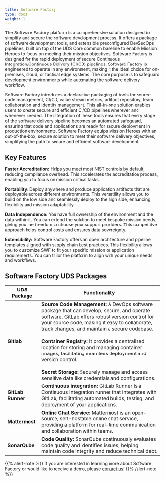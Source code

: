 ```yaml
---
title: Software Factory
type: docs
weight: 1
---
```


The Software Factory platform is a comprehensive solution designed to simplify and secure the software development process. It offers a package of software development tools, and extensible preconfigured DevSecOps pipelines, built on top of the UDS Core common baseline to enable Mission Heroes to focus on meeting their mission objectives. Software Factory is designed for the rapid deployment of secure Continuous Integration/Continuous Delivery (CI/CD) pipelines. Software Factory is engineered to operate in any environment, making it the ideal choice for on-premises, cloud, or tactical edge systems. The core purpose is to safeguard development environments while automating the software delivery workflow.

Software Factory introduces a declarative packaging of tools for source code management, CI/CD, value stream metrics, artifact repository, team collaboration and identity management. This all-in-one solution enables users to create secure and efficient CI/CD pipelines wherever and whenever needed. The integration of these tools ensures that every stage of the software delivery pipeline becomes an automated safeguard, ensuring that code and applications are ready for secure deployment in production environments. Software Factory equips Mission Heroes with an out-of-the-box, secure solution to meet their software delivery objectives, simplifying the path to secure and efficient software development.

## Key Features

**Faster Accreditation:** Helps you meet most NIST controls by default, reducing compliance overhead. This accelerates the accreditation process, enabling you to focus on mission critical tasks.

**Portability:** Deploy anywhere and produce application artifacts that are deployable across different environments. This versatility allows you to build on the low side and seamlessly deploy to the high side, enhancing flexibility and mission adaptability.

**Data Independence:** You have full ownership of the environment and the data within it. You can extend the solution to meet bespoke mission needs, giving you the freedom to choose your support providers. This competitive approach helps control costs and ensures data sovereignty.

**Extensibility:** Software Factory offers an open architecture and pipeline templates aligned with supply chain best practices. This flexibility allows you to customize SWF to fit your specific mission or application requirements. You can tailor the platform to align with your unique needs and workflows.

## Software Factory UDS Packages

| UDS Package       | Functionality                                                                                                                                                                                                                                                                                                                                                                                                                                                                                                               |
| ----------------- | --------------------------------------------------------------------------------------------------------------------------------------------------------------------------------------------------------------------------------------------------------------------------------------------------------------------------------------------------------------------------------------------------------------------------------------------------------------------------------------------------------------------------- |
| **Gitlab**        | **Source Code Management:** A DevOps software package that can develop, secure, and operate software. GitLab offers robust version control for your source code, making it easy to collaborate, track changes, and maintain a secure codebase.<br><br>**Container Registry:** It provides a centralized location for storing and managing container images, facilitating seamless deployment and version control.<br><br>**Secret Storage:** Securely manage and access sensitive data like credentials and configurations. |
| **GitLab Runner** | **Continuous Integration:** GitLab Runner is a Continuous Integration runner that integrates with GitLab, facilitating automated builds, testing, and deployment of your applications.                                                                                                                                                                                                                                                                                                                                      |
| **Mattermost**    | **Online Chat Service:** Mattermost is an open-source, self-hostable online chat service, providing a platform for real-time communication and collaboration within teams.                                                                                                                                                                                                                                                                                                                                                  |
| **SonarQube**     | **Code Quality:** SonarQube continuously evaluates code quality and identifies issues, helping maintain code integrity and reduce technical debt.                                                                                                                                                                                                                                                                                                                                                                           |

{{% alert-note %}}
If you are interested in learning more about Software Factory or would like to receive a demo, please [contact us](https://www.defenseunicorns.com/contactus)!
{{% /alert-note %}}
